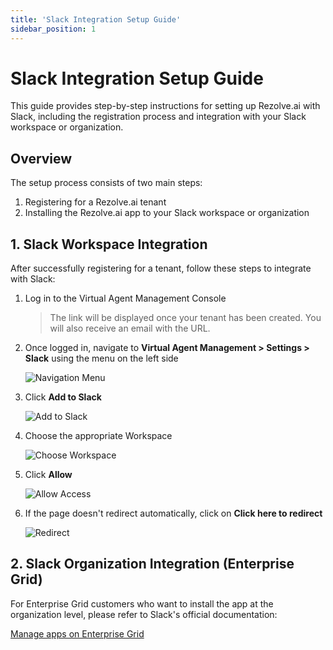 ```yaml
---
title: 'Slack Integration Setup Guide'
sidebar_position: 1
---
```


# Slack Integration Setup Guide

This guide provides step-by-step instructions for setting up Rezolve.ai with Slack, including the registration process and integration with your Slack workspace or organization.

## Overview

The setup process consists of two main steps:
1. Registering for a Rezolve.ai tenant
2. Installing the Rezolve.ai app to your Slack workspace or organization

## 1. Slack Workspace Integration

After successfully registering for a tenant, follow these steps to integrate with Slack:

1. Log in to the Virtual Agent Management Console
   > The link will be displayed once your tenant has been created. You will also receive an email with the URL.

2. Once logged in, navigate to **Virtual Agent Management > Settings > Slack** using the menu on the left side

   ![Navigation Menu](/img/reference/images/Slack-signup-process-2_page2_2.png)

3. Click **Add to Slack**

   ![Add to Slack](/img/reference/images/Slack-signup-process-2_page3_2.png)

4. Choose the appropriate Workspace

   ![Choose Workspace](/img/reference/images/Slack-signup-process-2_page3_3.png)

5. Click **Allow**

   ![Allow Access](/img/reference/images/Slack-signup-process-2_page3_4.png)

6. If the page doesn't redirect automatically, click on **Click here to redirect**

   ![Redirect](/img/reference/images/Slack-signup-process-2_page3_5.png)

## 2. Slack Organization Integration (Enterprise Grid)

For Enterprise Grid customers who want to install the app at the organization level, please refer to Slack's official documentation:

[Manage apps on Enterprise Grid](https://slack.com/help/articles/360000281563-Manage-apps-on-Enterprise-Grid#install-an-app-at-the-org-level)
